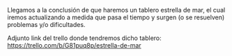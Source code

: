 Llegamos a la conclusión de que haremos un tablero estrella de mar, el cual iremos actualizando a medida que pasa el tiempo y surgen (o se resuelven) problemas y/o dificultades.

Adjunto link del trello donde tendremos dicho tablero:
https://trello.com/b/G81puq8p/estrella-de-mar
